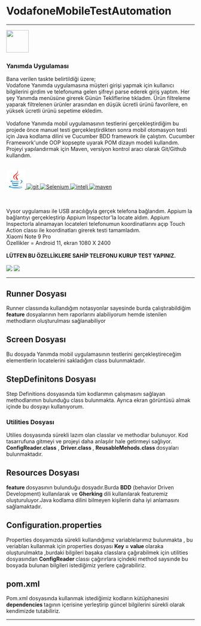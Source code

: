 # VodafoneMobileTestAutomation


<hr/>
<img src="https://user-images.githubusercontent.com/102468536/197184573-1958b22a-ace3-45aa-bfb2-199dd5e677b8.png" width="60" height="60">


### Yanımda Uygulaması <br/>

Bana verilen taskte belirtildiği üzere; 
<br/>Vodafone Yanımda uygulamasına müşteri girişi yapmak için kullanıcı bilgilerini girdim ve telefonuma 
gelen şifreyi parse ederek giriş yaptım. Her şey Yanımda menüsüne girerek Günün
Tekliflerine tıkladım. Ürün filtreleme yaparak filtrelenen ürünler arasından en düşük ücretli ürünü favorilere,
en yüksek ücretli ürünü sepetime ekledim. 
<br/>
<br/>
Vodafone Yanımda mobil uygulamasının testlerini gerçekleştirdiğim bu projede önce manuel testi gerçekleştirdikten sonra
mobil otomasyon testi için Java kodlama dilini ve  Cucumber BDD framework ile çalıştım. Cucumber Framework'unde
OOP kopsepte uyarak POM dizayn modeli kullandım. 
Projeyi yapılandırmak için Maven, versiyon kontrol aracı olarak Git/Github kullandım. 
<br/>
<br/>

<a href="https://www.java.com" target="_blank" rel="noreferrer"> <img src="https://raw.githubusercontent.com/devicons/devicon/master/icons/java/java-original.svg" alt="java" width="50" height="50"/> </a>
<a href="https://git-scm.com/" target="_blank" rel="noreferrer"> <img src="https://www.vectorlogo.zone/logos/git-scm/git-scm-icon.svg" alt="git" width="40" height="40"/> </a>
<a href="https://www.appium.com" target="_blank" rel="noreferrer"> <img src="https://miro.medium.com/max/698/0*Ar7dArTvLIGrRs2n.png" alt="Selenium" width="100" height="50"/> </a>
<a href="https://www.intelj.com" target="_blank" rel="noreferrer"> <img src="https://encrypted-tbn0.gstatic.com/images?q=tbn:ANd9GcQak-N8W03mK25slV1lwM80i0y1obRPPJOaLA&usqp=CAU" alt="intelj" width="80" height="40"/> </a>
<a href="https://www.maven.com" target="_blank" rel="noreferrer"> <img src="https://koraypeker.com/wp-content/uploads/2018/06/1_xsrKVt69q3JsZzLD-ldekQ.jpeg" alt="maven" width="100" height="40"/> </a>

<br/>
<br/>
Vysor uygulaması ile USB aracılığıyla gerçek telefona bağlandım. Appium la bağlantıyı gerçekleştirip
Appium Inspector'la locate aldım. Appium Inspectorla alınamayan locateleri telefonumun koordinatlarını 
açıp Touch Action classı ile koordinatları girerek testi tamamladım. <br/>
Xiaomi Note 9 Pro <br/>
Özellikler = Android 11,  ekran  1080 X 2400  <br/>
<br/>
<b>LÜTFEN BU ÖZELLİKLERE SAHİP TELEFONU KURUP TEST YAPINIZ.</b>
<br/>

<br/>
<img src="https://user-images.githubusercontent.com/102468536/197184856-2fca3717-09cf-481f-8405-63c30dec2910.png" width="auto" >
<img src="https://user-images.githubusercontent.com/102468536/197184229-71247f2d-0e8b-4f95-be72-ef2ff6ab334a.png" width="auto" >



<hr/>

## Runner Dosyası <br/>
Runner classında kullandığım notasyonlar sayesinde burda çalıştırabildiğim <b>feature</b>  dosyalarının hem raporlarını alabiliyorum hemde istenilen methodların oluşturulması sağlanabiliyor 

## Screen Dosyası <br/>
Bu dosyada Yanımda mobil uygulamasının testlerini gerçekleştireceğim elementlerin locatelerini sakladığım class bulunmaktadır. 

## StepDefinitons Dosyası <br/>
Step Definitions dosyasında  tüm kodlarımın çalışmasını sağlayan methodlarımın bulunduğu class bulunmakta. Ayrıca ekran görüntüsü almak içinde bu dosyayı kullanıyorum. 
 
### Utilities Dosyası <br/>
Utilies dosyasında sürekli lazım olan classlar ve methodlar bulunuyor. Kod tasarrufuna gitmeyi ve projeyi daha anlaşılır hale getirmeyi sağlıyor. 
<b> ConfigReader.class</b> , <b> Driver.class </b> ,  <b> ReusableMehods.class </b>   dosyaları bulunmaktadır. 

## Resources Dosyası <br/>
<b> feature </b> dosyasının bulunduğu dosyadır.Burda <b>BDD</b> (behavior Driven Development) kullanılarak ve <b> Gherking </b> dili kullanılarak featuremiz oluşturuluyor.Java kodlama dilini bilmeyen kişilerin daha iyi anlamasını sağlamaktadır.

## <b> Configuration.properties </b>
Properties dosyamızda sürekli kullandığımız variablelarımız bulunmakta , bu veriabları kullanmak için properties dosyası <b> Key  =  value </b> olaraka oluşturulmakta ,burdaki bilgileri başaka classlara çağırabilmek için utilities dosyasından
<b> ConfigReader </b> classı çağırırlara içindeki method saysınde bu bosyada bulunan bilgileri istediğimiz yerlere çağırabiliriz.

## pom.xml
Pom.xml dosyasında kullanmak istediğimiz kodların kütüphanesini  <b> dependencies </b> tagının içerisine yerleştirip güncel bilgilerini sürekli olarak kendimizde tutabiliriz.

<hr/>



 





<br/>
